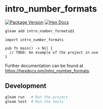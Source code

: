 # intro_number_formats

[![Package Version](https://img.shields.io/hexpm/v/intro_number_formats)](https://hex.pm/packages/intro_number_formats)
[![Hex Docs](https://img.shields.io/badge/hex-docs-ffaff3)](https://hexdocs.pm/intro_number_formats/)

```sh
gleam add intro_number_formats@1
```
```gleam
import intro_number_formats

pub fn main() -> Nil {
  // TODO: An example of the project in use
}
```

Further documentation can be found at <https://hexdocs.pm/intro_number_formats>.

## Development

```sh
gleam run   # Run the project
gleam test  # Run the tests
```
